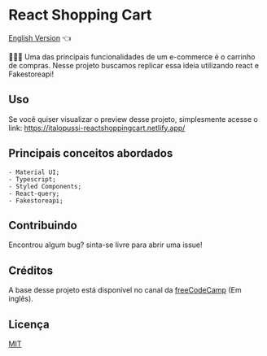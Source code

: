 # React Shopping Cart

<a href="https://github.com/ItaloPussi/ReactProjects/tree/master/react-shopping-cart/readme.md"> English Version</a> 👈

🛒🛒🛒 Uma das principais funcionalidades de um e-commerce é o carrinho de compras.
Nesse projeto buscamos replicar essa ideia utilizando react e Fakestoreapi!

## Uso
Se você quiser visualizar o preview desse projeto, simplesmente acesse o link:
<a href="https://italopussi-reactshoppingcart.netlify.app/" target="_blank"> https://italopussi-reactshoppingcart.netlify.app/</a>

## Principais conceitos abordados
	- Material UI;
    - Typescript;
    - Styled Components;
    - React-query;
    - Fakestoreapi;

## Contribuindo
Encontrou algum bug? sinta-se livre para abrir uma issue!

## Créditos
A base desse projeto está disponível no canal da <a href="https://www.youtube.com/watch?v=sfmL6bGbiN8" target="_blank">freeCodeCamp</a> (Em inglês).

## Licença
[MIT](https://choosealicense.com/licenses/mit/)
